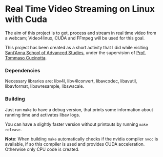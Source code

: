 # Real Time Video Streaming on Linux with Cuda

The aim of this project is to get, process and stream in real time video from a webcam; 
Video4linux, CUDA and FFmpeg will be used for this goal.

This project has been created as a short activity that I did while visiting [Sant’Anna School of Advanced Studies](https://www.santannapisa.it/en), under the supervision of [Prof. Tommaso Cucinotta](https://retis.santannapisa.it/team-members/tommaso-cucinotta/). 

### Dependencies

Necessary libraries are: libv4l, libv4lconvert, libavcodec, libavutil, libavformat, libswresample, libswscale.

### Building
Just run `make` to have a debug version, that prints some information about running time and activates libav logs.

You can have a slightly faster version without printouts by running `make release`.

__Note:__ When building `make` automatically checks if the nvidia compiler `nvcc` is available, if so this compiler is used and provides CUDA acceleration. Otherwise only CPU code is created.
